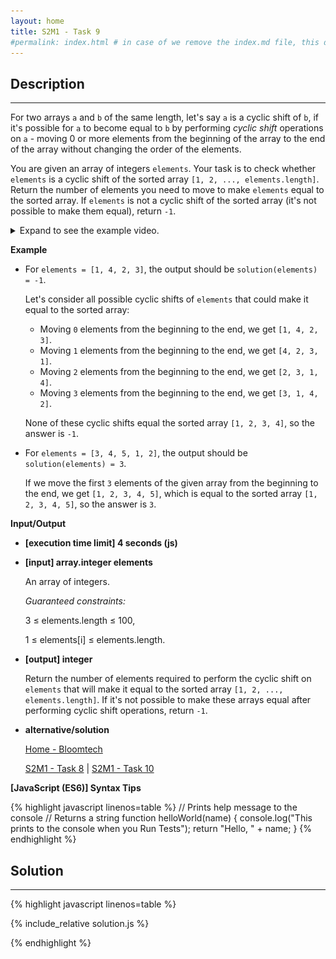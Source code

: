```yaml
---
layout: home
title: S2M1 - Task 9
#permalink: index.html # in case of we remove the index.md file, this doc will be the index page
---
```


<div class="row">
<div class="columnStmt" markdown="1">

## Description
------
For two arrays `a` and `b` of the same length, let's say `a` is a cyclic shift of `b`, if it's possible for `a` to become equal to `b` by performing *cyclic shift* operations on `a` - moving 0 or more elements from the beginning of the array to the end of the array without changing the order of the elements.

You are given an array of integers `elements`. Your task is to check whether `elements` is a cyclic shift of the sorted array `[1, 2, ..., elements.length]`. Return the number of elements you need to move to make `elements` equal to the sorted array. If `elements` is not a cyclic shift of the sorted array (it's not possible to make them equal), return `-1`.

<details>
  <summary> Expand to see the example video. </summary>
    <p align="left" ><a href="https://codesignal.s3.amazonaws.com/uploads/6921913220821/6486converted.mp4" >
    <img src="./../img/S2M1_task_9.png" width="400" height="225" style="width: 400px; height: 225px;"></a></p> 
</details>

**Example**

-   For `elements = [1, 4, 2, 3]`, the output should be `solution(elements) = -1`.

    Let's consider all possible cyclic shifts of `elements` that could make it equal to the sorted array:

    -   Moving `0` elements from the beginning to the end, we get `[1, 4, 2, 3]`.
    -   Moving `1` elements from the beginning to the end, we get `[4, 2, 3, 1]`.
    -   Moving `2` elements from the beginning to the end, we get `[2, 3, 1, 4]`.
    -   Moving `3` elements from the beginning to the end, we get `[3, 1, 4, 2]`.
    
    None of these cyclic shifts equal the sorted array `[1, 2, 3, 4]`, so the answer is `-1`.

-   For `elements = [3, 4, 5, 1, 2]`, the output should be `solution(elements) = 3`.

    If we move the first `3` elements of the given array from the beginning to the end, we get `[1, 2, 3, 4, 5]`, which is equal to the sorted array `[1, 2, 3, 4, 5]`, so the answer is `3`.

**Input/Output**

* **[execution time limit] 4 seconds (js)**

* **[input] array.integer elements**

    An array of integers.

    *Guaranteed constraints:*

    3 ≤ elements.length ≤ 100,
    
    1 ≤ elements[i] ≤ elements.length.

* **[output] integer**

    Return the number of elements required to perform the cyclic shift on `elements` that will make it equal to the sorted array `[1, 2, ..., elements.length]`. If it's not possible to make these arrays equal after performing cyclic shift operations, return `-1`.

* **alternative/solution**    

    [Home - Bloomtech](../../code-signal-arcade-bloomtech/README.html) 
    
    [S2M1 - Task 8](../S2M1_Task_8/README.html) | [S2M1 - Task 10](../S2M1_Task_10/README.html)

**[JavaScript (ES6)] Syntax Tips**

{% highlight javascript linenos=table %}
// Prints help message to the console
// Returns a string
function helloWorld(name) {
    console.log("This prints to the console when you Run Tests");
    return "Hello, " + name;
}
{% endhighlight %}

</div>
<div class="columnSol" markdown="1">

## Solution
------

{% highlight javascript linenos=table %}

{% include_relative solution.js %}

{% endhighlight %}

</div>
</div>